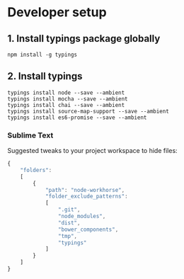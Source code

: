 # Developer setup
## 1. Install typings package globally
```
npm install -g typings
```

## 2. Install typings
```
typings install node --save --ambient
typings install mocha --save --ambient
typings install chai --save --ambient
typings install source-map-support --save --ambient
typings install es6-promise --save --ambient
```


### Sublime Text
Suggested tweaks to your project workspace to hide files:

```javascript
{
	"folders":
	[
		{
			"path": "node-workhorse",
			"folder_exclude_patterns":
			[
				".git",
				"node_modules",
				"dist",
				"bower_components",
				"tmp",
				"typings"
			]
		}
	]
}
```
